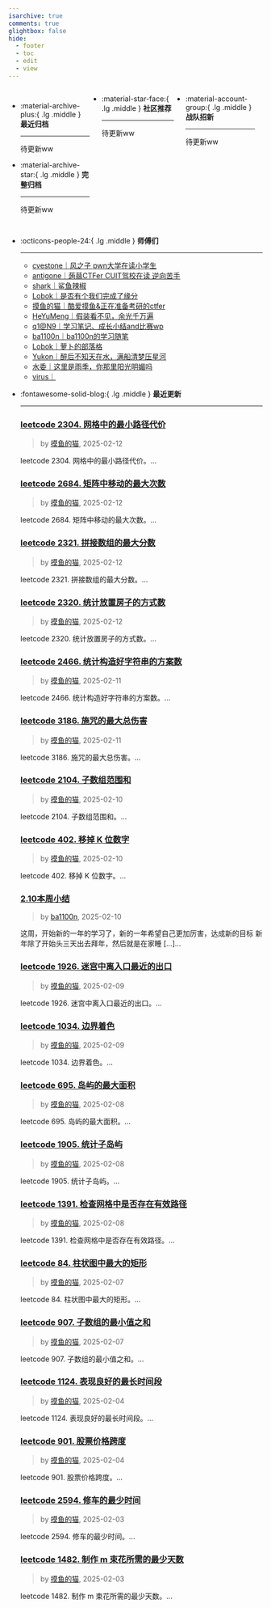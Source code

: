 ```yaml
---
isarchive: true
comments: true
glightbox: false
hide:
  - footer
  - toc
  - edit
  - view
---
```


<div class="grid" style="display: grid;grid-template-columns: 32% 33% 32%;" markdown>

<div class="grid cards" style="display: grid; grid-template-columns: 1fr;" markdown>

-   :material-archive-plus:{ .lg .middle } __最近归档__

    ---

    待更新ww


-   :material-archive-star:{ .lg .middle } __完整归档__

    ---

    待更新ww



</div>

<div class="grid cards" markdown>

-   :material-star-face:{ .lg .middle } __社区推荐__

    ---

    待更新ww


</div>

<div class="grid cards" markdown>

-   :material-account-group:{ .lg .middle } __战队招新__

    ---

    待更新ww


</div>

</div>

<div class="grid cards" markdown>

-   :octicons-people-24:{ .lg .middle } __师傅们__

    ---
    - [cvestone｜风之子 pwn大学在读小学生](https://www.su-cvestone.cn/)
    - [antigone｜蒟蒻CTFer CUIT驾校在读 逆向苦手](https://antigone4224.github.io/)
    - [shark｜鲨鱼辣椒](https://www.shark45.cn/)
    - [Lobok｜是否有个我们完成了缘分](http://dis4.cn/)
    - [摸鱼的猫｜酷爱摸鱼&正在准备考研的ctfer](https://blog.csdn.net/qq_62172019/)
    - [HeYuMeng｜假装看不见，余光千万遍](http://www.heyumeng.online/)
    - [q1@N9｜学习笔记、成长小结and比赛wp](https://qsheep24.wordpress.com)
    - [ba1100n｜ba1100n的学习随笔](http://www.ba1100n.tech)
    - [Lobok｜萝卜的部落格](https://dis4.cn)
    - [Yukon｜醉后不知天在水，满船清梦压星河](https://yukon.icu)
    - [水委｜这里是雨季，你那里阳光明媚吗](https://arch3rn4r.github.io)
    - [virus｜](https://megachar0x01.github.io)

</div>
<div class="grid cards" markdown>

-   :fontawesome-solid-blog:{ .lg .middle } __最近更新__

    ---
    ### [leetcode 2304. 网格中的最小路径代价](https://blog.csdn.net/qq_62172019/article/details/145588953)  
    >by [摸鱼的猫](https://blog.csdn.net/qq_62172019/), 2025-02-12

    leetcode 2304. 网格中的最小路径代价。...
    ### [leetcode 2684. 矩阵中移动的最大次数](https://blog.csdn.net/qq_62172019/article/details/145588819)  
    >by [摸鱼的猫](https://blog.csdn.net/qq_62172019/), 2025-02-12

    leetcode 2684. 矩阵中移动的最大次数。...
    ### [leetcode 2321. 拼接数组的最大分数](https://blog.csdn.net/qq_62172019/article/details/145588292)  
    >by [摸鱼的猫](https://blog.csdn.net/qq_62172019/), 2025-02-12

    leetcode 2321. 拼接数组的最大分数。...
    ### [leetcode 2320. 统计放置房子的方式数](https://blog.csdn.net/qq_62172019/article/details/145587633)  
    >by [摸鱼的猫](https://blog.csdn.net/qq_62172019/), 2025-02-12

    leetcode 2320. 统计放置房子的方式数。...
    ### [leetcode 2466. 统计构造好字符串的方案数](https://blog.csdn.net/qq_62172019/article/details/145567630)  
    >by [摸鱼的猫](https://blog.csdn.net/qq_62172019/), 2025-02-11

    leetcode 2466. 统计构造好字符串的方案数。...
    ### [leetcode 3186. 施咒的最大总伤害](https://blog.csdn.net/qq_62172019/article/details/145567369)  
    >by [摸鱼的猫](https://blog.csdn.net/qq_62172019/), 2025-02-11

    leetcode 3186. 施咒的最大总伤害。...
    ### [leetcode 2104. 子数组范围和](https://blog.csdn.net/qq_62172019/article/details/145545577)  
    >by [摸鱼的猫](https://blog.csdn.net/qq_62172019/), 2025-02-10

    leetcode 2104. 子数组范围和。...
    ### [leetcode 402. 移掉 K 位数字](https://blog.csdn.net/qq_62172019/article/details/145545002)  
    >by [摸鱼的猫](https://blog.csdn.net/qq_62172019/), 2025-02-10

    leetcode 402. 移掉 K 位数字。...
    ### [2.10本周小结](http://ba1100n.tech/weekly_diary/2-10%e6%9c%ac%e5%91%a8%e5%b0%8f%e7%bb%93/)  
    >by [ba1100n](http://www.ba1100n.tech), 2025-02-10

    这周，开始新的一年的学习了，新的一年希望自己更加厉害，达成新的目标 新年除了开始头三天出去拜年，然后就是在家睡 […]...
    ### [leetcode 1926. 迷宫中离入口最近的出口](https://blog.csdn.net/qq_62172019/article/details/145524818)  
    >by [摸鱼的猫](https://blog.csdn.net/qq_62172019/), 2025-02-09

    leetcode 1926. 迷宫中离入口最近的出口。...
    ### [leetcode 1034. 边界着色](https://blog.csdn.net/qq_62172019/article/details/145524854)  
    >by [摸鱼的猫](https://blog.csdn.net/qq_62172019/), 2025-02-09

    leetcode 1034. 边界着色。...
    ### [leetcode 695. 岛屿的最大面积](https://blog.csdn.net/qq_62172019/article/details/145512421)  
    >by [摸鱼的猫](https://blog.csdn.net/qq_62172019/), 2025-02-08

    leetcode 695. 岛屿的最大面积。...
    ### [leetcode 1905. 统计子岛屿](https://blog.csdn.net/qq_62172019/article/details/145512120)  
    >by [摸鱼的猫](https://blog.csdn.net/qq_62172019/), 2025-02-08

    leetcode 1905. 统计子岛屿。...
    ### [leetcode 1391. 检查网格中是否存在有效路径](https://blog.csdn.net/qq_62172019/article/details/145511777)  
    >by [摸鱼的猫](https://blog.csdn.net/qq_62172019/), 2025-02-08

    leetcode 1391. 检查网格中是否存在有效路径。...
    ### [leetcode 84. 柱状图中最大的矩形](https://blog.csdn.net/qq_62172019/article/details/145492481)  
    >by [摸鱼的猫](https://blog.csdn.net/qq_62172019/), 2025-02-07

    leetcode 84. 柱状图中最大的矩形。...
    ### [leetcode 907. 子数组的最小值之和](https://blog.csdn.net/qq_62172019/article/details/145490884)  
    >by [摸鱼的猫](https://blog.csdn.net/qq_62172019/), 2025-02-07

    leetcode 907. 子数组的最小值之和。...
    ### [leetcode 1124. 表现良好的最长时间段](https://blog.csdn.net/qq_62172019/article/details/145438753)  
    >by [摸鱼的猫](https://blog.csdn.net/qq_62172019/), 2025-02-04

    leetcode 1124. 表现良好的最长时间段。...
    ### [leetcode 901. 股票价格跨度](https://blog.csdn.net/qq_62172019/article/details/145438573)  
    >by [摸鱼的猫](https://blog.csdn.net/qq_62172019/), 2025-02-04

    leetcode 901. 股票价格跨度。...
    ### [leetcode 2594. 修车的最少时间](https://blog.csdn.net/qq_62172019/article/details/145428221)  
    >by [摸鱼的猫](https://blog.csdn.net/qq_62172019/), 2025-02-03

    leetcode 2594. 修车的最少时间。...
    ### [leetcode 1482. 制作 m 束花所需的最少天数](https://blog.csdn.net/qq_62172019/article/details/145428164)  
    >by [摸鱼的猫](https://blog.csdn.net/qq_62172019/), 2025-02-03

    leetcode 1482. 制作 m 束花所需的最少天数。...

</div>
